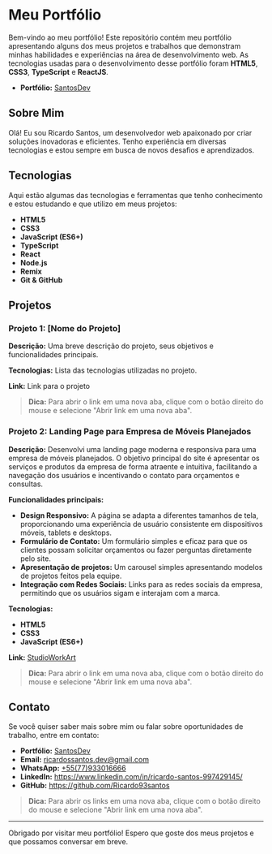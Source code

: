 # Meu Portfólio

Bem-vindo ao meu portfólio! Este repositório contém meu portfólio apresentando alguns dos meus projetos e trabalhos que demonstram minhas habilidades e experiências na área de desenvolvimento web. As tecnologias usadas para o desenvolvimento desse portfólio foram **HTML5**, **CSS3**, **TypeScript** e **ReactJS**.
- **Portfólio:** <a href="https://santosdev.netlify.app/">SantosDev</a>

## Sobre Mim

Olá! Eu sou Ricardo Santos, um desenvolvedor web apaixonado por criar soluções inovadoras e eficientes. Tenho experiência em diversas tecnologias e estou sempre em busca de novos desafios e aprendizados.

## Tecnologias

Aqui estão algumas das tecnologias e ferramentas que tenho conhecimento e estou estudando e que utilizo em meus projetos:

- **HTML5**
- **CSS3**
- **JavaScript (ES6+)**
- **TypeScript**
- **React**
- **Node.js**
- **Remix**
- **Git & GitHub**

## Projetos

### Projeto 1: [Nome do Projeto]

**Descrição:** Uma breve descrição do projeto, seus objetivos e funcionalidades principais.

**Tecnologias:** Lista das tecnologias utilizadas no projeto.

**Link:** Link para o projeto

> **Dica:** Para abrir o link em uma nova aba, clique com o botão direito do mouse e selecione "Abrir link em uma nova aba".

### Projeto 2: Landing Page para Empresa de Móveis Planejados

**Descrição:** Desenvolvi uma landing page moderna e responsiva para uma empresa de móveis planejados. O objetivo principal do site é apresentar os serviços e produtos da empresa de forma atraente e intuitiva, facilitando a navegação dos usuários e incentivando o contato para orçamentos e consultas.

**Funcionalidades principais:**
- **Design Responsivo:** A página se adapta a diferentes tamanhos de tela, proporcionando uma experiência de usuário consistente em dispositivos móveis, tablets e desktops.
- **Formulário de Contato:** Um formulário simples e eficaz para que os clientes possam solicitar orçamentos ou fazer perguntas diretamente pelo site.
- **Apresentação de projetos:** Um carousel simples apresentando modelos de projetos feitos pela equipe.
- **Integração com Redes Sociais:** Links para as redes sociais da empresa, permitindo que os usuários sigam e interajam com a marca.

**Tecnologias:** 
- **HTML5**
- **CSS3**
- **JavaScript (ES6+)**

**Link:** <a href="https://studioworkart.netlify.app/">StudioWorkArt</a>

> **Dica:** Para abrir o link em uma nova aba, clique com o botão direito do mouse e selecione "Abrir link em uma nova aba".

## Contato

Se você quiser saber mais sobre mim ou falar sobre oportunidades de trabalho, entre em contato:
- **Portfólio:** <a href="https://santosdev.netlify.app/">SantosDev</a>
- **Email:** ricardossantos.dev@gmail.com
-  **WhatsApp:** <a href="https://wa.me/5577933016666">+55(77)933016666</a>
- **LinkedIn:** https://www.linkedin.com/in/ricardo-santos-997429145/
- **GitHub:** https://github.com/Ricardo93santos

> **Dica:** Para abrir os links em uma nova aba, clique com o botão direito do mouse e selecione "Abrir link em uma nova aba".
---

Obrigado por visitar meu portfólio! Espero que goste dos meus projetos e que possamos conversar em breve.
